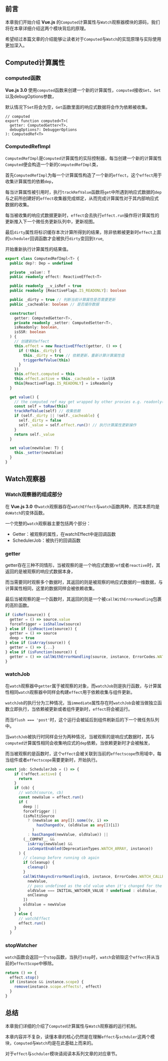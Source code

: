 ## 前言

本章我们开始介绍 __Vue.js__ 的`Computed`计算属性与`Watch`观察器模块的源码，我们将在本章详细介绍这两个模块背后的原理。  

希望经过本篇文章的介绍能够让读者对于`Computed`与`Watch`的实现原理与实际使用更加深入。

## Computed计算属性

### computed函数

__Vue.js 3.0__ 使用`computed`函数来创建一个新的计算属性，`computed`接收`Get`、`Set`以及debugOptions参数，  

默认情况下`Set`将会为空，`Get`函数里面的响应式数据将会作为依赖被收集。

```typesscript
// computed
export function computed<T>(
  getter: ComputedGetter<T>,
  debugOptions?: DebuggerOptions
): ComputedRef<T>
```

### ComputedRefImpl

`ComputedRefImpl`是`Computed`计算属性的实际控制器，每当创建一个新的计算属性`Computed`便会构造一个新的`ComputedRefImpl`类，  

首先`ComputedRefImpl`为每一个计算属性构造了一个新的`effect`，这个`effect`用于收集计算属性的依赖`dep`，  

每当计算属性被引用时，执行`trackRefValue`函数将`get`中所遇到响应式数据的`dep`与之前所创建好的`effect`收集器完成绑定，从而完成计算属性对于其内部响应式数据的收集。  

每当被收集的响应式数据更新时，`effect`会去执行`effect.run`操作将计算属性的更新推入下一个微任务更新队列中，更新视图。  

最后`dirty`属性将标识缓存本次计算所得到的结果，除非依赖被更新时`effect`上面的`scheduler`回调函数才会被执行`dirty`变回到`true`,  

开始重新执行计算属性的结果值。

```typescript
export class ComputedRefImpl<T> {
  public dep?: Dep = undefined

  private _value!: T
  public readonly effect: ReactiveEffect<T>

  public readonly __v_isRef = true
  public readonly [ReactiveFlags.IS_READONLY]: boolean

  public _dirty = true // 判断当前计算属性是否需要更新
  public _cacheable: boolean // 是否缓存数据

  constructor(
    getter: ComputedGetter<T>,
    private readonly _setter: ComputedSetter<T>,
    isReadonly: boolean,
    isSSR: boolean
  ) {
    // 创建新的effect
    this.effect = new ReactiveEffect(getter, () => {
      if (!this._dirty) {
        this._dirty = true // 依赖更新，重新计算计算属性值
        triggerRefValue(this) 
      }
    })
    this.effect.computed = this
    this.effect.active = this._cacheable = !isSSR
    this[ReactiveFlags.IS_READONLY] = isReadonly
  }

  get value() {
    // the computed ref may get wrapped by other proxies e.g. readonly() #3376
    const self = toRaw(this)
    trackRefValue(self) // 收集依赖
    if (self._dirty || !self._cacheable) {
      self._dirty = false
      self._value = self.effect.run()! // 执行计算属性更新操作
    }
    return self._value
  }

  set value(newValue: T) {
    this._setter(newValue)
  }
}
```


## Watch观察器

### Watch观察器的组成部分

在 __Vue.js 3.0__ 中`watch`观察器存在`watchEffect`与`watch`函数两种，而其本质均是`doWatch`的变体函数。 

一个完整的`watch`观察器主要包括两个部分：

- Getter：被观察的属性，在watchEffect中是回调函数
- SchedulerJob：被执行的回调函数

### getter

getter存在三种不同情形，当被观察的是一个响应式数据`ref`或者`reactive`时，其返回的是被观察的响应式数据本身，  

而当需要同时观察多个数据时，其返回的则是被观察的响应式数据的一维数据，与计算属性相同，这里的数据同样会被依赖收集。  

最后当被观察的是一个函数时，其返回的则是一个被`callWithErrorHandling`包裹的高阶函数。

```typescript
if (isRef(source)) {
  getter = () => source.value
  forceTrigger = isShallow(source)
} else if (isReactive(source)) {
  getter = () => source
  deep = true
} else if (isArray(source)) {
  getter = () => {...}
} else if (isFunction(source)) {
  getter = () => callWithErrorHandling(source, instance, ErrorCodes.WATCH_GETTER)
}
```

### watchJob

在`watch`观察器中`getter`属于被观察的对象，而`watchJob`则是执行函数，与计算属性相同`watch`观察器中同样会构建`effect`用于依赖收集与组件更新。  

`watchJob`的执行分为三种情况，当`immediate`属性存在时`watchJob`会被当做独立函数立即执行，当依赖被更新或者组件更新时，`effect`将会被运行。  

而当`flush === 'post'`时，这个运行会被延后到组件刷新后的下一个微任务队列中。  

当`watchJob`被执行时同样会分为两种情况，当被观察的是响应式数据时，其与`computed`计算属性相同会收集响应式的`dep`依赖，当依赖更新时才会被触发，  

而当被观察的是函数时，这个`effect`会被关联到当前的`effectscope`作用域中，每当组件或者`effectscope`需要更新时，开始执行。

```typescript
const job: SchedulerJob = () => {
    if (!effect.active) {
      return
    }
    if (cb) {
      // watch(source, cb)
      const newValue = effect.run()
      if (
        deep ||
        forceTrigger ||
        (isMultiSource
          ? (newValue as any[]).some((v, i) =>
              hasChanged(v, (oldValue as any[])[i])
            )
          : hasChanged(newValue, oldValue)) ||
        (__COMPAT__ &&
          isArray(newValue) &&
          isCompatEnabled(DeprecationTypes.WATCH_ARRAY, instance))
      ) {
        // cleanup before running cb again
        if (cleanup) {
          cleanup()
        }
        callWithAsyncErrorHandling(cb, instance, ErrorCodes.WATCH_CALLBACK, [
          newValue,
          // pass undefined as the old value when it's changed for the first time
          oldValue === INITIAL_WATCHER_VALUE ? undefined : oldValue,
          onCleanup
        ])
        oldValue = newValue
      }
    } else {
      // watchEffect
      effect.run()
    }
  }
```

### stopWatcher

`watch`函数会返回一个`stop`函数，当执行`stop`时，`watch`会销毁这个`effect`并从当前的`effectScope`中移除。

```typescript
return () => {
  effect.stop()
  if (instance && instance.scope) {
    remove(instance.scope.effects!, effect)
  }
}
```

## 总结

本章我们详细的介绍了`Computed`计算属性与`Watch`观察器的运行机制。  

本章内容并不复杂，读懂本章的核心仍然是在理解`effect`与`schduler`这两个模块，`Computed`与`Watch`均是在此基础上而来的。  

对于`effect`与`schduler`模块请阅读本系列文章的对应章节。



